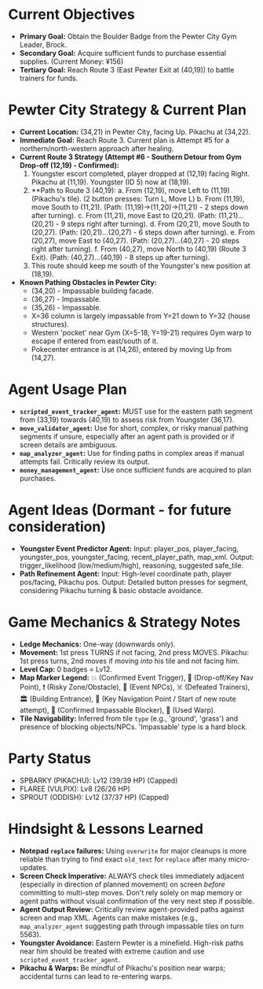 # Current Objectives
*   **Primary Goal:** Obtain the Boulder Badge from the Pewter City Gym Leader, Brock.
*   **Secondary Goal:** Acquire sufficient funds to purchase essential supplies. (Current Money: ¥156)
*   **Tertiary Goal:** Reach Route 3 (East Pewter Exit at (40,19)) to battle trainers for funds.

# Pewter City Strategy & Current Plan
*   **Current Location:** (34,21) in Pewter City, facing Up. Pikachu at (34,22).
*   **Immediate Goal:** Reach Route 3. Current plan is Attempt #5 for a northern/north-western approach after healing.
*   **Current Route 3 Strategy (Attempt #6 - Southern Detour from Gym Drop-off (12,19) - Confirmed):**
    1.  Youngster escort completed, player dropped at (12,19) facing Right. Pikachu at (11,19). Youngster (ID 5) now at (18,19).
    2.  **Path to Route 3 (40,19):
        a.  From (12,19), move Left to (11,19) (Pikachu's tile). (2 button presses: Turn L, Move L)
        b.  From (11,19), move South to (11,21). (Path: (11,19)->(11,20)->(11,21) - 2 steps down after turning).
        c.  From (11,21), move East to (20,21). (Path: (11,21)...(20,21) - 9 steps right after turning).
        d.  From (20,21), move South to (20,27). (Path: (20,21)...(20,27) - 6 steps down after turning).
        e.  From (20,27), move East to (40,27). (Path: (20,27)...(40,27) - 20 steps right after turning).
        f.  From (40,27), move North to (40,19) (Route 3 Exit). (Path: (40,27)...(40,19) - 8 steps up after turning).
    3.  This route should keep me south of the Youngster's new position at (18,19).
*   **Known Pathing Obstacles in Pewter City:**
    *   (34,20) - Impassable building facade.
    *   (36,27) - Impassable.
    *   (35,26) - Impassable.
    *   X=36 column is largely impassable from Y=21 down to Y=32 (house structures).
    *   Western 'pocket' near Gym (X=5-18, Y=19-21) requires Gym warp to escape if entered from east/south of it.
    *   Pokecenter entrance is at (14,26), entered by moving Up from (14,27).

# Agent Usage Plan
*   **`scripted_event_tracker_agent`:** MUST use for the eastern path segment from (33,19) towards (40,19) to assess risk from Youngster (36,17).
*   **`move_validator_agent`:** Use for short, complex, or risky manual pathing segments if unsure, especially after an agent path is provided or if screen details are ambiguous.
*   **`map_analyzer_agent`:** Use for finding paths in complex areas if manual attempts fail. Critically review its output.
*   **`money_management_agent`:** Use once sufficient funds are acquired to plan purchases.

# Agent Ideas (Dormant - for future consideration)
*   **Youngster Event Predictor Agent:** Input: player_pos, player_facing, youngster_pos, youngster_facing, recent_player_path, map_xml. Output: trigger_likelihood (low/medium/high), reasoning, suggested safe_tile.
*   **Path Refinement Agent:** Input: High-level coordinate path, player pos/facing, Pikachu pos. Output: Detailed button presses for segment, considering Pikachu turning & basic obstacle avoidance.

# Game Mechanics & Strategy Notes
*   **Ledge Mechanics:** One-way (downwards only).
*   **Movement:** 1st press TURNS if not facing, 2nd press MOVES. Pikachu: 1st press turns, 2nd moves if moving *into* his tile and not facing him.
*   **Level Cap:** 0 badges = Lv12.
*   **Map Marker Legend:** 💥 (Confirmed Event Trigger), 🎯 (Drop-off/Key Nav Point), ❗ (Risky Zone/Obstacle), 💁 (Event NPCs), ☠️ (Defeated Trainers), 🏛️ (Building Entrance), 📍 (Key Navigation Point / Start of new route attempt), 🧱 (Confirmed Impassable Blocker), 🚪 (Used Warp).
*   **Tile Navigability:** Inferred from tile `type` (e.g., 'ground', 'grass') and presence of blocking objects/NPCs. 'Impassable' type is a hard block.

# Party Status
*   SPBARKY (PIKACHU): Lv12 (39/39 HP) (Capped)
*   FLAREE (VULPIX): Lv8 (26/26 HP)
*   SPROUT (ODDISH): Lv12 (37/37 HP) (Capped)

# Hindsight & Lessons Learned
*   **Notepad `replace` failures:** Using `overwrite` for major cleanups is more reliable than trying to find exact `old_text` for `replace` after many micro-updates.
*   **Screen Check Imperative:** ALWAYS check tiles immediately adjacent (especially in direction of planned movement) on screen *before* committing to multi-step moves. Don't rely solely on map memory or agent paths without visual confirmation of the very next step if possible.
*   **Agent Output Review:** Critically review agent-provided paths against screen and map XML. Agents can make mistakes (e.g., `map_analyzer_agent` suggesting path through impassable tiles on turn 5563).
*   **Youngster Avoidance:** Eastern Pewter is a minefield. High-risk paths near him should be treated with extreme caution and use `scripted_event_tracker_agent`.
*   **Pikachu & Warps:** Be mindful of Pikachu's position near warps; accidental turns can lead to re-entering warps.